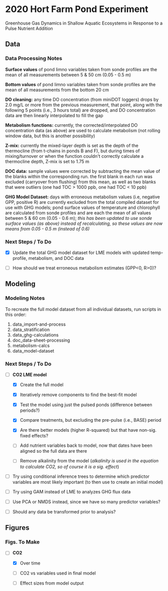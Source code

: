 # 2020 Hort Farm Pond Experiment

Greenhouse Gas Dynamics in Shallow Aquatic Ecosystems in Response to a Pulse Nutrient Addition


## Data

### Data Processing Notes

**Surface values** of pond limno variables taken from sonde profiles are the mean of all measurements between 5 & 50 cm (0.05 - 0.5 m)

**Bottom values** of pond limno variables taken from sonde profiles are the mean of all measurements from the bottom 20 cm

**DO cleaning:** any time DO concentration (from miniDOT loggers) drops by 2.0 mg/L or more from the previous measurement, that point, along with the following 5 points (i.e., 3 hours total) are dropped, and DO concentration data are then linearly interpolated to fill the gap

**Metabolism functions:** currently, the corrected/interpolated DO concentration data (as above) are used to calculate metabolism (not rolling window data, but this is another possibility)

**Z-mix:** currently the mixed-layer depth is set as the depth of the thermocline (from t-chains in ponds B and F), but during times of mixing/turnover or when the function couldn't correctly calculate a thermocline depth, Z-mix is set to 1.75 m

**DOC data:** sample values were corrected by subtracting the mean value of the blanks within the corresponding run. the first blank in each run was excluded (carryover from flushing) from this mean, as well as two blanks that were outliers (one had TOC > 1000 ppb, one had TOC < 10 ppb) 

**GHG Model Dataset:** days with erroneous metabolism values (i.e, negative GPP, positive R) are currently excluded from the total compiled dataset for use with GHG models; pond surface values of temperature and chlorophyll are calculated from sonde profiles and are each the mean of all values between 5 & 60 cm (0.05 - 0.6 m); *this has been updated to use sonde surface values (as above) instead of recalculating, so these values are now means from 0.05 - 0.5 m (instead of 0.6)*


### Next Steps / To Do 

- [x] Update the total GHG model dataset for LME models with updated temp-profile, metabolism, and DOC data
- [ ] How should we treat erroneous metabolism estimates (GPP<0, R>0)?



## Modeling

### Modeling Notes
To recreate the full model dataset from all individual datasets, run scripts in this order:

   1. data_import-and-process
   2. data_stratification
   3. data_ghg-calculations
   4. doc_data-sheet-processing
   5. metabolism-calcs
   6. data_model-dataset


### Next Steps / To Do 

- [ ] **CO2 LME model**
   - [x] Create the full model
   - [x] Iteratively remove components to find the best-fit model
   - [x] Test the model using just the pulsed ponds (difference between periods?)
   - [x] Compare treatments, but excluding the pre-pulse (i.e., BASE) period
   - [x] Are there better models (higher R-squared) but that have non-sig. fixed effects?
   - [ ] Add nutrient variables back to model, now that dates have been aligned so the full data are there
   - [ ] Remove alkalinity from the model (*alkalinity is used in the equation to calculate CO2, so of course it is a sig. effect*)


- [ ] Try using conditional inference trees to determine which predictor variables are most likely important (to then use to create an initial model)
- [ ] Try using GAM instead of LME to analyzes GHG flux data
- [ ] Use PCA or NMDS instead, since we have so many predictor variables?
- [ ] Should any data be transformed prior to analysis?



## Figures

### Figs. To Make

- [ ] **CO2**
   - [x] Over time
   - [ ] CO2 vs variables used in final model
   - [ ] Effect sizes from model output

